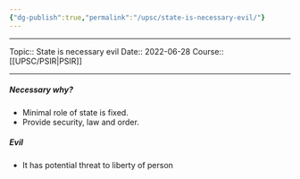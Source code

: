 ```yaml
---
{"dg-publish":true,"permalink":"/upsc/state-is-necessary-evil/"}
---
```


----
Topic:: State is necessary evil
Date:: 2022-06-28
Course:: [[UPSC/PSIR\|PSIR]] 

----

##### Necessary why? 
-  Minimal role of state is fixed. 
- Provide security, law and order.

##### Evil
- It has potential threat to liberty of person 


